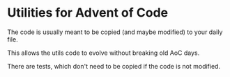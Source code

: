 # Utilities for Advent of Code

The code is usually meant to be copied (and maybe modified) to your daily file.

This allows the utils code to evolve without breaking old AoC days.

There are tests, which don't need to be copied if the code is not modified.
